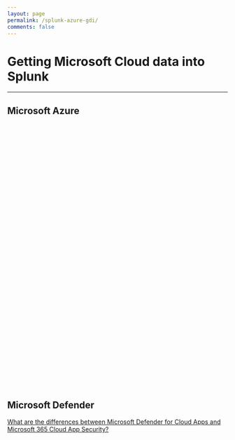 ```yaml
---
layout: page
permalink: /splunk-azure-gdi/
comments: false
---
```


<script type="text/javascript" src="https://www.gstatic.com/charts/loader.js"></script>
<script type="text/javascript">
      google.charts.load('current', {'packages':['sankey']});
      google.charts.setOnLoadCallback(drawChart);
      function drawChart() {
        var azure_data = new google.visualization.DataTable();
        azure_data.addColumn('string', 'Resource');
        azure_data.addColumn('string', 'Data Source');
        azure_data.addColumn('number', 'Weight');
        azure_data.addRows([
            // Virtual Machines
            ['Virtual Machine','VM Metrics', 3],
            ['Virtual Machine','VM Metadata', 2],
            ['VM Metrics','Storage Table', 1],
            ['VM Metrics','Azure Monitor Metrics', 1],
            ['VM Metrics','Universal Forwarder', 1],
            ['VM Metadata','Splunk Add-on for Microsoft Azure', 1],
            ['VM Metadata','Splunk Add-on for Microsoft Cloud Services', 1],
            // Diagnostic Logs
            ['Diagnostic Logs','Storage Blob', 1],
            ['Diagnostic Logs','Event Hub', 1],
            // Security Center
            ['Microsoft Defender for Cloud','ASC Alerts', 1],
            ['Microsoft Defender for Cloud','ASC Tasks', 1],
            ['ASC Alerts','Splunk Add-on for Microsoft Azure', 1],
            ['ASC Tasks','Splunk Add-on for Microsoft Azure', 1],
            // Azure Monitor
            ['Azure Monitor','Azure Monitor Metrics',1],
            ['Azure Monitor','Azure Monitor Diagnostic Logs',1],
            ['Azure Monitor','Azure Monitor Activity Log',1],
            ['Azure Monitor Metrics','Splunk Add-on for Microsoft Azure', 1],
            ['Azure Monitor Metrics','Splunk Add-on for Microsoft Cloud Services', 1],
            ['Azure Monitor Diagnostic Logs','Event Hub', 1],
            ['Azure Monitor Activity Log','Event Hub', 1],
            // Azure Websites
            ['Azure Websites','Website Application Logs', 1],
            ['Azure Websites','Website Server Logs', 1],
            ['Website Application Logs','Storage Blob', 1],
            ['Website Server Logs','Storage Blob', 1],
            // Application Insights
            ['Application Insights','Storage Blob', 1],
            ['Application Insights','Event Hub', 1],
            // Activity Log
            ['Activity Logs','Event Hub', 1],
            ['Activity Logs','Splunk Add-on for Microsoft Cloud Services', 1],
            ['Activity Logs','Splunk Data Manager (cloud only)', 1],
            // Cost and Consumption
            ['Cost & Billing','Billing Details', 2],
            ['Cost & Billing','Reservation Recommendations', 2],
            ['Billing Details','Splunk Add-on for Microsoft Azure', 1],
            ['Billing Details','Splunk Add-on for Microsoft Cloud Services', 1],
            ['Reservation Recommendations','Splunk Add-on for Microsoft Azure', 1],
            ['Reservation Recommendations','Splunk Add-on for Microsoft Cloud Services', 1],
            // Entra ID
            ['Azure Active Directory / Entra ID','Entra ID Users', 2],
            ['Azure Active Directory / Entra ID','Entra ID Applications', 2],
            ['Azure Active Directory / Entra ID','AAD Sign-ins', 3],
            ['Azure Active Directory / Entra ID','AAD Audit', 3],
            ['Azure Active Directory / Entra ID','Entra ID Devices', 2],
            ['Azure Active Directory / Entra ID','AAD Risk Detection', 1],
            ['Entra ID Users','Splunk Add-on for Microsoft Azure', 1],
            ['Entra ID Users','Splunk Add-on for Microsoft Office 365', 1],
            ['AAD Sign-ins','Splunk Add-on for Microsoft Azure', 1],
            ['AAD Sign-ins','Splunk Data Manager (cloud only)', 1],
            ['Entra ID Devices','Splunk Add-on for Microsoft Azure', 1],
            ['Entra ID Devices','Splunk Add-on for Microsoft Office 365', 1],
            ['Entra ID Applications','Splunk Add-on for Microsoft Azure', 1],
            ['Entra ID Applications','Splunk Add-on for Microsoft Office 365', 1],
            ['AAD Risk Detection','Splunk Add-on for Microsoft Azure', 1],
            ['AAD Sign-ins','Event Hub', 1],
            ['AAD Audit','Splunk Add-on for Microsoft Azure', 1],
            ['AAD Audit','Splunk Data Manager (cloud only)', 1],
            ['AAD Audit','Event Hub', 1],
            // Network Watcher
            ['Network Watcher','Network Security Group Flow Logs', 1],
            ['Network Watcher','Topology', 2],
            ['Network Security Group Flow Logs','Storage Blob', 1],
            ['Topology','Splunk Add-on for Microsoft Azure', 1],
            ['Topology','Splunk Add-on for Microsoft Cloud Services', 1],
            // Storage
            ['Storage Table','Splunk Add-on for Microsoft Cloud Services', 1],
            ['Storage Blob','Splunk Add-on for Microsoft Cloud Services', 5],
            // Event Hub
            ['Event Hub','Splunk Add-on for Microsoft Cloud Services', 4],
            ['Event Hub','Azure Functions', 3],
        ]);
        var defender_data = new google.visualization.DataTable();
        defender_data.addColumn('string', 'Resource');
        defender_data.addColumn('string', 'Data Source');
        defender_data.addColumn('number', 'Weight');
        defender_data.addRows([
            // Microsoft Defender 365
            ['Microsoft Defender 365','Incidents', 1],
            ['Microsoft Defender 365','Advanced Hunting', 2],
            ['Incidents', 'Splunk Add-on for Microsoft Security', 1],
            // Microsoft Defender for Endpoint
            ['Microsoft Defender for Endpoint','Alerts',1],
            ['Alerts', 'Splunk Add-on for Microsoft Security', 1],
            // Microsoft Defender for Office 365
            ['Microsoft Defender for Office 365', 'Splunk Add-on for Microsoft Office 365', 1],
            // Microsoft 365 Cloud App Security
            ['Microsoft 365 Cloud App Security', 'Splunk Add-on for Microsoft Office 365', 1],
            // Microsoft Defender for Cloud Apps
            ['Microsoft Defender for Cloud Apps', 'Splunk Add-on for Microsoft Security', 1],
            // Microsoft Defender for Cloud
            ['Microsoft Defender for Cloud','Splunk Add-on for Microsoft Azure', 1],
            ['Microsoft Defender for Cloud','Event Hub', 1],
            // Advanced Hunting
            ['Advanced Hunting','Event Hub', 1],
            ['Advanced Hunting','Splunk Add-on for Microsoft Security', 1],
            // Event Hub
            ['Event Hub','Splunk Add-on for Microsoft Cloud Services', 2]
        ]);
        // Sets chart options.
        var options = {
            sankey: {
                node: {
                    interactivity: true,
                }
            },
            tooltip : {
                trigger: 'focus'
            }
        };
        // Instantiates and draws our chart, passing in some options.
        var azure_chart = new google.visualization.Sankey(document.getElementById('azure_sankey'));
        var defender_chart = new google.visualization.Sankey(document.getElementById('defender_sankey'));
        google.visualization.events.addListener(azure_chart, 'select', function() {
          var sel = azure_chart.getSelection();
          if (sel.length) {
            switch (sel[0].name) {
              case 'Universal Forwarder':
                window.open('https://docs.splunk.com/Documentation/Forwarder/latest/Forwarder/Abouttheuniversalforwarder');
                break;
              case 'Splunk Add-on for Microsoft Azure':
                window.open('https://splunkbase.splunk.com/app/3757/');
                break;
              case 'Splunk Add-on for Microsoft Cloud Services':
                window.open('https://splunkbase.splunk.com/app/3110/');
                break;
              case 'Azure Functions':
                window.open('https://github.com/splunk/azure-functions-splunk/tree/master/event-hubs-hec');
                break;
              case 'Splunk Data Manager (cloud only)':
                window.open('https://docs.splunk.com/Documentation/DM');
                break;
            }
          }
        });
        google.visualization.events.addListener(defender_chart, 'select', function() {
          var sel = defender_chart.getSelection();
          if (sel.length) {
            switch (sel[0].name) {
              case 'Splunk Add-on for Microsoft Security':
                window.open('https://splunkbase.splunk.com/app/6207');
                break;
              case 'Splunk Add-on for Microsoft Azure':
                window.open('https://splunkbase.splunk.com/app/3757/');
                break;
              case 'Splunk Add-on for Microsoft Cloud Services':
                window.open('https://splunkbase.splunk.com/app/3110/');
                break;
              case 'Splunk Add-on for Microsoft Office 365':
                window.open('https://splunkbase.splunk.com/app/4055/');
                break;
            }
          }
        });
        azure_chart.draw(azure_data, options);
        defender_chart.draw(defender_data, options);
      }
</script>
<h1>Getting Microsoft Cloud data into Splunk</h1>
<hr />
<h2>Microsoft Azure</h2>
<div id="azure_sankey" style="width: 1000px; height: 600px;"></div>
    
<h2>Microsoft Defender</h2>
<div id="defender_sankey" style="width: 1000px;"></div>

<a href="https://learn.microsoft.com/defender-cloud-apps/editions-cloud-app-security-o365" target="_blank">What are the differences between Microsoft Defender for Cloud Apps and Microsoft 365 Cloud App Security?</a>
